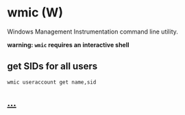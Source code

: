 # wmic (W)

Windows Management Instrumentation command line utility.

**warning: `wmic` requires an interactive shell**

## get SIDs for all users

```
wmic useraccount get name,sid
```

## [...](https://www.computerhope.com/wmic.htm)
